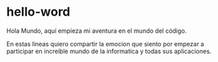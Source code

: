 # hello-word
Hola Mundo, aquí empieza mi aventura en el mundo del código.

En estas lineas quiero compartir la emocion que siento por empezar a participar en increible mundo de la informatica y todas sus aplicaciones.

